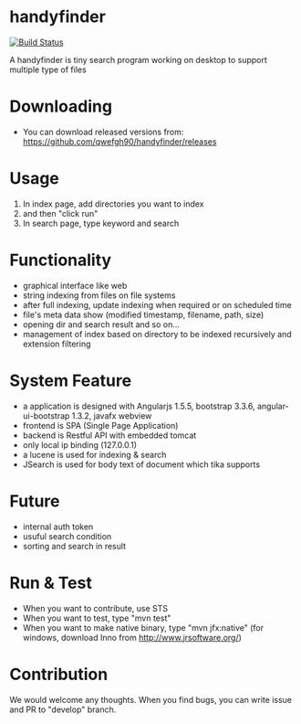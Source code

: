 # handyfinder

[![Build Status](https://travis-ci.org/qwefgh90/handyfinder.svg?branch=master)](https://travis-ci.org/qwefgh90/handyfinder)

A handyfinder is tiny search program working on desktop to support multiple type of files

# Downloading

- You can download released versions from:  https://github.com/qwefgh90/handyfinder/releases

# Usage

1. In index page, add directories you want to index
2. and then "click run"
3. In search page, type keyword and search

# Functionality
- graphical interface like web
- string indexing from files on file systems
- after full indexing, update indexing when required or on scheduled time
- file's meta data show (modified timestamp, filename, path, size)
- opening dir and search result and so on...
- management of index based on directory to be indexed recursively and extension filtering

# System Feature
- a application is designed with Angularjs 1.5.5, bootstrap 3.3.6, angular-ui-bootstrap 1.3.2, javafx webview
- frontend is SPA (Single Page Application)
- backend is Restful API with embedded tomcat
- only local ip binding (127.0.0.1) 
- a lucene is used for indexing & search
- JSearch is used for body text of document which tika supports

# Future
- internal auth token
- usuful search condition
- sorting and search in result

# Run & Test

- When you want to contribute, use STS
- When you want to test, type "mvn test"
- When you want to make native binary, type "mvn jfx:native" (for windows, download Inno from http://www.jrsoftware.org/)

# Contribution

We would welcome any thoughts. When you find bugs, you can write issue and PR to "develop" branch.
